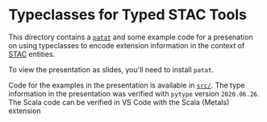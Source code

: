 Typeclasses for Typed STAC Tools
=====

This directory contains a [`patat`](https://github.com/jaspervdj/patat) and some example
code for a presenation on using typeclasses to encode extension information in the
context of [STAC](https://stacspec.org/) entities.

To view the presentation as slides, you'll need to install `patat`.

Code for the examples in the presentation is available in [`src/`](./src). The type information
in the presentation was verified with `pytype` version `2020.06.26`. The Scala code
can be verified in VS Code with the Scala (Metals) extension
